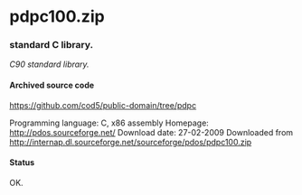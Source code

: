 # pdpc100.zip #

### standard C library. ###

*C90 standard library.*

#### Archived source code ####
https://github.com/cod5/public-domain/tree/pdpc

Programming language: C, x86 assembly
Homepage: http://pdos.sourceforge.net/
Download date: 27-02-2009
Downloaded from http://internap.dl.sourceforge.net/sourceforge/pdos/pdpc100.zip

#### Status ####
OK.

